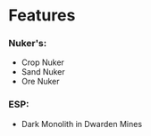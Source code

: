 # Features
### Nuker's:
- Crop Nuker
- Sand Nuker
- Ore Nuker

### ESP:
- Dark Monolith in Dwarden Mines
